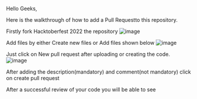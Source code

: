 Hello Geeks,

Here is the walkthrough of how to add a Pull Requestto this repository.

Firstly fork Hacktoberfest 2022 the repository
![image](https://github.com/Indukumar-Perla/Hacktoberfest_2023/assets/89023618/6ef030ba-1e55-45f3-aa27-41fc2042e644)


Add files by either Create new files or Add files shown below
![image](https://github.com/Indukumar-Perla/Hacktoberfest_2023/assets/89023618/be71bd9f-8d0b-44be-b706-8ea840675de7)


Just click on New pull request after uploading or creating the code.
![image](https://github.com/Indukumar-Perla/Hacktoberfest_2023/assets/89023618/be53f9f2-4ba0-4fb9-8b1f-1cb06121b789)


After adding the description(mandatory) and comment(not mandatory) click on create pull request

After a successful review of your code you will be able to see
